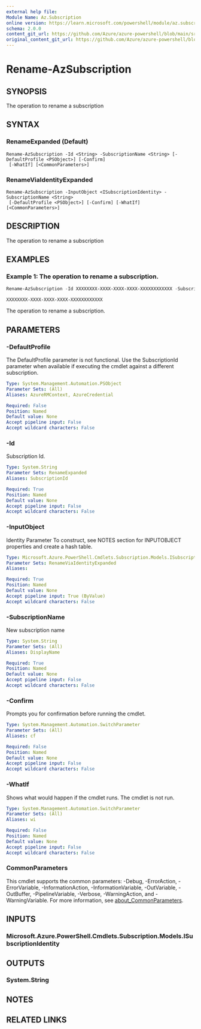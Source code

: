 ```yaml
---
external help file: 
Module Name: Az.Subscription
online version: https://learn.microsoft.com/powershell/module/az.subscription/rename-azsubscription
schema: 2.0.0
content_git_url: https://github.com/Azure/azure-powershell/blob/main/src/Subscription/Subscription/help/Rename-AzSubscription.md
original_content_git_url: https://github.com/Azure/azure-powershell/blob/main/src/Subscription/Subscription/help/Rename-AzSubscription.md
---
```


# Rename-AzSubscription

## SYNOPSIS
The operation to rename a subscription

## SYNTAX

### RenameExpanded (Default)
```
Rename-AzSubscription -Id <String> -SubscriptionName <String> [-DefaultProfile <PSObject>] [-Confirm]
 [-WhatIf] [<CommonParameters>]
```

### RenameViaIdentityExpanded
```
Rename-AzSubscription -InputObject <ISubscriptionIdentity> -SubscriptionName <String>
 [-DefaultProfile <PSObject>] [-Confirm] [-WhatIf] [<CommonParameters>]
```

## DESCRIPTION
The operation to rename a subscription

## EXAMPLES

### Example 1: The operation to rename a subscription.
```powershell
Rename-AzSubscription -Id XXXXXXXX-XXXX-XXXX-XXXX-XXXXXXXXXXXX -SubscriptionName test-subscription
```

```output
XXXXXXXX-XXXX-XXXX-XXXX-XXXXXXXXXXXX
```

The operation to rename a subscription.

## PARAMETERS

### -DefaultProfile
The DefaultProfile parameter is not functional.
Use the SubscriptionId parameter when available if executing the cmdlet against a different subscription.

```yaml
Type: System.Management.Automation.PSObject
Parameter Sets: (All)
Aliases: AzureRMContext, AzureCredential

Required: False
Position: Named
Default value: None
Accept pipeline input: False
Accept wildcard characters: False
```

### -Id
Subscription Id.

```yaml
Type: System.String
Parameter Sets: RenameExpanded
Aliases: SubscriptionId

Required: True
Position: Named
Default value: None
Accept pipeline input: False
Accept wildcard characters: False
```

### -InputObject
Identity Parameter
To construct, see NOTES section for INPUTOBJECT properties and create a hash table.

```yaml
Type: Microsoft.Azure.PowerShell.Cmdlets.Subscription.Models.ISubscriptionIdentity
Parameter Sets: RenameViaIdentityExpanded
Aliases:

Required: True
Position: Named
Default value: None
Accept pipeline input: True (ByValue)
Accept wildcard characters: False
```

### -SubscriptionName
New subscription name

```yaml
Type: System.String
Parameter Sets: (All)
Aliases: DisplayName

Required: True
Position: Named
Default value: None
Accept pipeline input: False
Accept wildcard characters: False
```

### -Confirm
Prompts you for confirmation before running the cmdlet.

```yaml
Type: System.Management.Automation.SwitchParameter
Parameter Sets: (All)
Aliases: cf

Required: False
Position: Named
Default value: None
Accept pipeline input: False
Accept wildcard characters: False
```

### -WhatIf
Shows what would happen if the cmdlet runs.
The cmdlet is not run.

```yaml
Type: System.Management.Automation.SwitchParameter
Parameter Sets: (All)
Aliases: wi

Required: False
Position: Named
Default value: None
Accept pipeline input: False
Accept wildcard characters: False
```

### CommonParameters
This cmdlet supports the common parameters: -Debug, -ErrorAction, -ErrorVariable, -InformationAction, -InformationVariable, -OutVariable, -OutBuffer, -PipelineVariable, -Verbose, -WarningAction, and -WarningVariable. For more information, see [about_CommonParameters](http://go.microsoft.com/fwlink/?LinkID=113216).

## INPUTS

### Microsoft.Azure.PowerShell.Cmdlets.Subscription.Models.ISubscriptionIdentity

## OUTPUTS

### System.String

## NOTES

## RELATED LINKS

